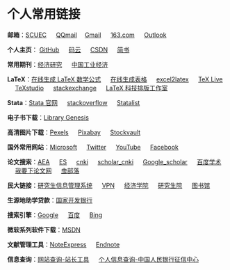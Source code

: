# 个人常用链接

**邮箱**：[SCUEC](https://exmail.qq.com/) &emsp; [QQmail](https://mail.qq.com/) &emsp;[Gmail](https://mail.google.com/mail/u/0/#inbox) &emsp; [163.com](https://mail.163.com/) &emsp; [Outlook](https://outlook.live.com/mail/inbox) 

**个人主页**： [GitHub](https://github.com/Meiting-Wang) &emsp; [码云](https://gitee.com/wangmeiting)  &emsp; [CSDN](https://blog.csdn.net/wangmeitingaa)  &emsp; [简书](https://www.jianshu.com/u/86e99383f572) &emsp;

**常用期刊**：[经济研究](http://www.erj.cn/) &emsp; [中国工业经济](http://www.ciejournal.org/)

**LaTeX**：[在线生成 LaTeX 数学公式](https://www.codecogs.com/latex/eqneditor.php) &emsp; [在线生成表格](http://www.tablesgenerator.com/markdown_tables) &emsp; [excel2latex](https://www.cnblogs.com/hnuhui/p/5612118.html) &emsp; [TeX Live](https://www.tug.org/texlive/) &emsp; [TeXstudio](https://www.texstudio.org/) &emsp; [stackexchange](https://tex.stackexchange.com/) &emsp; [LaTeX 科技排版工作室](https://www.latexstudio.net/) &emsp; 

**Stata**：[Stata 官网](https://www.stata.com) &emsp; [stackoverflow](https://stackoverflow.com/) &emsp; [Statalist](https://www.statalist.org/)

**电子书下载**：[Library Genesis](http://gen.lib.rus.ec/) &emsp; 

**高清图片下载**：[Pexels](https://www.pexels.com/) &emsp; [Pixabay](https://pixabay.com/) &emsp; [Stockvault](https://www.stockvault.net/)

**国外常用网站**：[Microsoft](https://account.microsoft.com/account/Account?lang=zh-CN&refd=account.live.com&refp=landing&mkt=ZH-CN&ru=https://account.microsoft.com/?lang=zh-CN&refd=account.live.com&refp=landing&mkt=ZH-CN&destrt=home-index) &emsp; [Twitter](https://twitter.com) &emsp; [YouTube](https://www.youtube.com/) &emsp; [Facebook](https://www.facebook.com/)

**论文搜索**：[AEA](https://www.aeaweb.org/) &emsp; [ES](https://www.econometricsociety.org/) &emsp; [cnki](https://www.cnki.net/) &emsp; [scholar_cnki](http://scholar.cnki.net/) &emsp; [Google_scholar](https://scholar.google.com)  &emsp; [百度学术](http://xueshu.baidu.com/) &emsp; [我要下论文网](http://www.51xialunwen.com/) &emsp; [虫部落](https://scholar.chongbuluo.com/)

**民大链接**：[研究生信息管理系统](http://id.scuec.edu.cn/authserver/login?service=http://yjs.scuec.edu.cn/epstar/login/index.jsp) &emsp; [VPN](https://vpn.scuec.edu.cn/por/login_psw.csp?rnd=0.305955907343418#https://vpn.scuec.edu.cn/) &emsp; [经济学院](http://www.scuec.edu.cn/economics/) &emsp; [研究生院](http://www.scuec.edu.cn/yjsy/) &emsp; [图书馆](http://www.lib.scuec.edu.cn/) &emsp; 
 

**生源地助学贷款**：[国家开发银行](https://sls.cdb.com.cn/#/)

**搜索引擎**：[Google](https://www.google.com.hk) &emsp; [百度](https://www.baidu.com) &emsp; [Bing](https://cn.bing.com/)

**微软系列软件下载**：[MSDN](https://msdn.itellyou.cn/) &emsp; 

**文献管理工具**：[NoteExpress](http://www.inoteexpress.com/aegean/) &emsp; [Endnote](https://access.clarivate.com/login?app=endnote) &emsp; 

**信息查询**：[网站查询-站长工具](http://tool.chinaz.com/) &emsp; [个人信息查询-中国人民银行征信中心](http://www.pbccrc.org.cn/zxzx/index.shtml)



